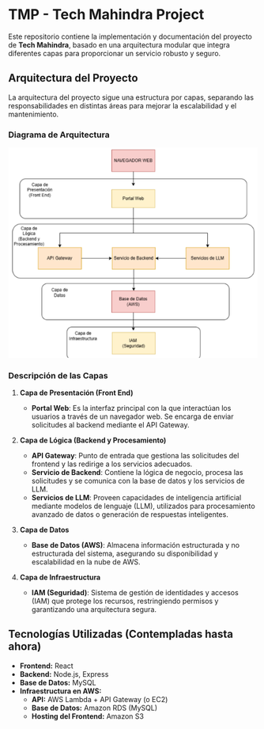 # TMP - Tech Mahindra Project

Este repositorio contiene la implementación y documentación del proyecto de **Tech Mahindra**, basado en una arquitectura modular que integra diferentes capas para proporcionar un servicio robusto y seguro.

## Arquitectura del Proyecto

La arquitectura del proyecto sigue una estructura por capas, separando las responsabilidades en distintas áreas para mejorar la escalabilidad y el mantenimiento.

### Diagrama de Arquitectura

![Arquitectura del Proyecto](./images/Screenshot%20from%202025-03-14%2021-16-52.png)

### Descripción de las Capas

1. **Capa de Presentación (Front End)**
   - **Portal Web**: Es la interfaz principal con la que interactúan los usuarios a través de un navegador web. Se encarga de enviar solicitudes al backend mediante el API Gateway.

2. **Capa de Lógica (Backend y Procesamiento)**
   - **API Gateway**: Punto de entrada que gestiona las solicitudes del frontend y las redirige a los servicios adecuados.
   - **Servicio de Backend**: Contiene la lógica de negocio, procesa las solicitudes y se comunica con la base de datos y los servicios de LLM.
   - **Servicios de LLM**: Proveen capacidades de inteligencia artificial mediante modelos de lenguaje (LLM), utilizados para procesamiento avanzado de datos o generación de respuestas inteligentes.

3. **Capa de Datos**
   - **Base de Datos (AWS)**: Almacena información estructurada y no estructurada del sistema, asegurando su disponibilidad y escalabilidad en la nube de AWS.

4. **Capa de Infraestructura**
   - **IAM (Seguridad)**: Sistema de gestión de identidades y accesos (IAM) que protege los recursos, restringiendo permisos y garantizando una arquitectura segura.

## Tecnologías Utilizadas (Contempladas hasta ahora)
- **Frontend:** React
- **Backend:** Node.js, Express
- **Base de Datos:** MySQL
- **Infraestructura en AWS:**
  - **API:** AWS Lambda + API Gateway (o EC2)
  - **Base de Datos:** Amazon RDS (MySQL)
  - **Hosting del Frontend:** Amazon S3
